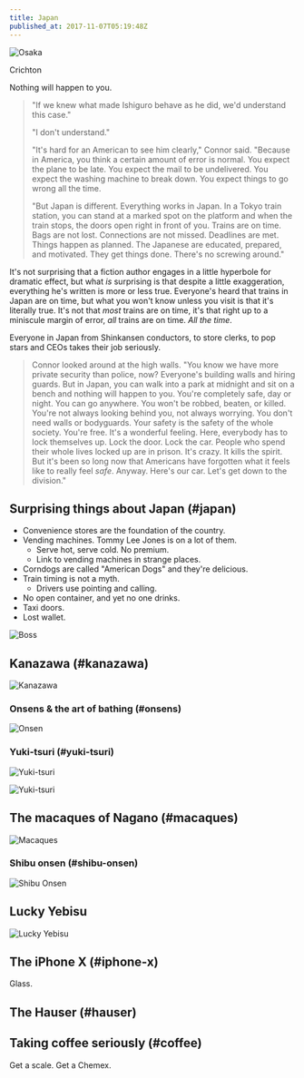 ```yaml
---
title: Japan
published_at: 2017-11-07T05:19:48Z
---
```


![Osaka](/assets/passages/002-japan/osaka@2x.jpg)

Crichton

Nothing will happen to you.

> "If we knew what made Ishiguro behave as he did, we'd
> understand this case."
>
> "I don't understand."
>
> "It's hard for an American to see him clearly," Connor
> said. "Because in America, you think a certain amount of
> error is normal. You expect the plane to be late. You
> expect the mail to be undelivered. You expect the washing
> machine to break down. You expect things to go wrong all
> the time.
>
> "But Japan is different. Everything works in Japan. In a
> Tokyo train station, you can stand at a marked spot on
> the platform and when the train stops, the doors open
> right in front of you. Trains are on time. Bags are not
> lost. Connections are not missed. Deadlines are met.
> Things happen as planned. The Japanese are educated,
> prepared, and motivated. They get things done. There's no
> screwing around."

It's not surprising that a fiction author engages in a
little hyperbole for dramatic effect, but what _is_
surprising is that despite a little exaggeration,
everything he's written is more or less true. Everyone's
heard that trains in Japan are on time, but what you won't
know unless you visit is that it's literally true. It's not
that _most_ trains are on time, it's that right up to a
miniscule margin of error, _all_ trains are on time. _All
the time_.

Everyone in Japan from Shinkansen conductors, to store
clerks, to pop stars and CEOs takes their job seriously.

> Connor looked around at the high walls. "You know we have
> more private security than police, now? Everyone's
> building walls and hiring guards. But in Japan, you can
> walk into a park at midnight and sit on a bench and
> nothing will happen to you. You're completely safe, day
> or night. You can go anywhere. You won't be robbed,
> beaten, or killed. You're not always looking behind you,
> not always worrying. You don't need walls or bodyguards.
> Your safety is the safety of the whole society. You're
> free. It's a wonderful feeling. Here, everybody has to
> lock themselves up. Lock the door. Lock the car. People
> who spend their whole lives locked up are in prison. It's
> crazy. It kills the spirit. But it's been so long now
> that Americans have forgotten what it feels like to
> really feel _safe_. Anyway. Here's our car. Let's get
> down to the division."

## Surprising things about Japan (#japan)

* Convenience stores are the foundation of the country.
* Vending machines. Tommy Lee Jones is on a lot of them.
    * Serve hot, serve cold. No premium.
    * Link to vending machines in strange places.
* Corndogs are called "American Dogs" and they're delicious.
* Train timing is not a myth.
    * Drivers use pointing and calling.
* No open container, and yet no one drinks.
* Taxi doors.
* Lost wallet.

![Boss](/assets/passages/002-japan/boss@2x.jpg)

## Kanazawa (#kanazawa)

![Kanazawa](/assets/passages/002-japan/kanazawa@2x.jpg)

### Onsens & the art of bathing (#onsens)

![Onsen](/assets/passages/002-japan/onsen@2x.jpg)

### Yuki-tsuri (#yuki-tsuri)

![Yuki-tsuri](/assets/passages/002-japan/yuki-tsuri-1@2x.jpg)

![Yuki-tsuri](/assets/passages/002-japan/yuki-tsuri-2@2x.jpg)

## The macaques of Nagano (#macaques)

![Macaques](/assets/passages/002-japan/macaques@2x.jpg)

### Shibu onsen (#shibu-onsen)

![Shibu Onsen](/assets/passages/002-japan/shibu-onsen@2x.jpg)

## Lucky Yebisu

![Lucky Yebisu](/assets/passages/002-japan/lucky-yebisu@2x.jpg)

## The iPhone X (#iphone-x)

Glass.

## The Hauser (#hauser)

## Taking coffee seriously (#coffee)

Get a scale. Get a Chemex.
